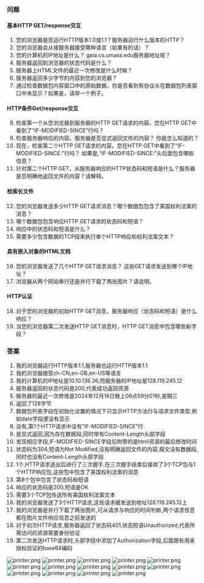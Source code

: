 ### 问题
#### 基本HTTP GET/response交互
1. 您的浏览器是否运行HTTP版本1.0或1.1？服务器运行什么版本的HTTP？
2. 您的浏览器会从接服务器接受哪种语言（如果有的话）？
3. 您的计算机的IP地址是什么？ gaia.cs.umass.edu服务器地址呢？
4. 服务器返回到浏览器的状态代码是什么？
5. 服务器上HTML文件的最近一次修改是什么时候？
6. 服务器返回多少字节的内容到您的浏览器？
7. 通过检查数据包内容窗口中的原始数据，你是否看到有协议头在数据包列表窗口中未显示？如果是，请举一个例子。
#### HTTP条件Get/response交互
8. 检查第一个从您浏览器到服务器的HTTP GET请求的内容。您在HTTP GET中看到了“IF-MODIFIED-SINCE”行吗？
9. 检查服务器响应的内容。服务器是否显式返回文件的内容？ 你是怎么知道的？
10. 现在，检查第二个HTTP GET请求的内容。您在HTTP GET中看到了“IF-MODIFIED-SINCE:”行吗？ 如果是,“IF-MODIFIED-SINCE:”头后面包含哪些信息？
11. 针对第二个HTTP GET，从服务器响应的HTTP状态码和短语是什么？服务器是否明确地返回文件的内容？请解释。
#### 检索长文件
12. 您的浏览器发送多少HTTP GET请求消息？哪个数据包包含了美国权利法案的消息？
13. 哪个数据包包含响应HTTP GET请求的状态码和短语？
14. 响应中的状态码和短语是什么？
15. 需要多少包含数据的TCP段来执行单个HTTP响应和权利法案文本？
#### 具有嵌入对象的HTML文档
16. 您的浏览器发送了几个HTTP GET请求消息？ 这些GET请求发送到哪个IP地址？
17. 浏览器从两个网站串行还是并行下载了两张图片？请说明。
#### HTTP认证
18. 对于您的浏览器的初始HTTP GET消息，服务器响应（状态码和短语）是什么响应？
19. 当您的浏览器第二次发送HTTP GET消息时，HTTP GET消息中包含哪些新字段？

### 答案
1. 我的浏览器运行HTTP版本1.1,服务器也运行HTTP版本1.1
2. 我的浏览器接受zh-CN,en-GB,en-US等语言
3. 我的计算机的IP地址是10.10.136.26,而服务器的IP地址是128.119.245.12
4. 服务器返回的状态代码是200,代表成功返回资源
5. 服务器的最近一次修改是2024年12月18日晚上06点59分01秒,星期三
6. 返回了128字节
7. 数据包列表字段在初始化设置的情况下只显示HTTP方法行与请求文件类型,例如date字段便没有显示
8. 没有,第1个HTTP请求中没有“IF-MODIFIED-SINCE”行
9. 是显式返回,因为存在数据段,同时带有Content-Length头部字段
10. 发现相应字段,IF-MODIFIED-SINCE字段后附带的是html资源的最后修改时间
11. 状态码为304,短语为Not Modified,没有明确返回文件的内容,报文没有数据段,同时也没有Content-Length头部字段
12. 1个,HTTP请求送出后进行了三次握手,在三次握手结束后接收了3个TCP包与1个HTTP响应包,这些包中包含了美国权利法案的消息
13. 第8个包中包含了状态码和短语
14. 响应的状态码是200,短语是OK
15. 需要3个TCP包传送所有美国权利法案文本
16. 我的浏览器发送了3个HTTP请求,这些请求被发送到地址128.119.245.12上
17. 我的浏览器是并行下载了两张图片,可从请求与响应的时间判断,两个请求信息都在图片文件响应信息之前发送的
18. 对于初次HTTP请求,服务器返回了状态码401,状态短语Unauthorized,代表所需访问的资源需要身份验证
19. 第二次发送HTTP请求时,头部字段中添加了Authorization字段,后面跟有用来授权验证的base64编码

![printer.png](PNG1.png)
![printer.png](PNG2.png)
![printer.png](PNG3.png)
![printer.png](PNG4.png)
![printer.png](PNG5.png)
![printer.png](PNG6.png)
![printer.png](PNG7.png)
![printer.png](PNG8.png)
![printer.png](PNG9.png)
![printer.png](PNG10.png)
![printer.png](PNG11.png)
![printer.png](PNG12.png)
![printer.png](PNG13.png)
![printer.png](PNG14.png)